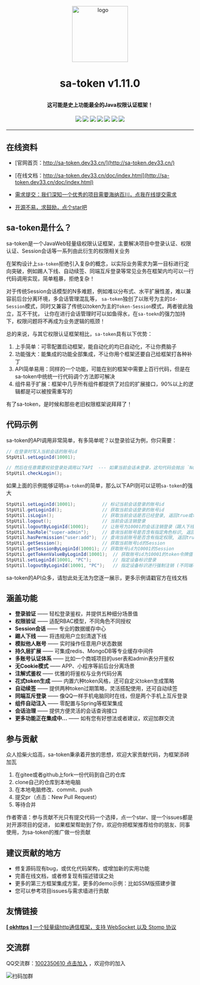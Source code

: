 <p align="center">
    <img alt="logo" src="https://gitee.com/sz6/sa-token/raw/master/sa-token-doc/doc/logo.png" width="150" height="150" style="margin-bottom: 10px;">
</p>
<h1 align="center" style="margin: 30px 0 30px; font-weight: bold;">sa-token v1.11.0</h1>
<h4 align="center">这可能是史上功能最全的Java权限认证框架！</h4>
<h4 align="center">
	<a href="https://gitee.com/sz6/sa-token/stargazers"><img src="https://gitee.com/sz6/sa-token/badge/star.svg"></a>
	<a href="https://github.com/click33/sa-token"><img src="https://img.shields.io/badge/sa--token-v1.11.0-2B9939"></a>
	<a href="https://github.com/click33/sa-token/stargazers"><img src="https://img.shields.io/github/stars/click33/sa-token"></a>
	<a href="https://github.com/click33/sa-token/watchers"><img src="https://img.shields.io/github/watchers/click33/sa-token"></a>
	<a href="https://github.com/click33/sa-token/network/members"><img src="https://img.shields.io/github/forks/click33/sa-token"></a>
	<a href="https://github.com/click33/sa-token/issues"><img src="https://img.shields.io/github/issues/click33/sa-token.svg"></a>
	<a href="https://github.com/click33/sa-token/blob/master/LICENSE"><img src="https://img.shields.io/github/license/click33/sa-token.svg"></a>
</h4>

---


## 在线资料

- [官网首页：http://sa-token.dev33.cn/](http://sa-token.dev33.cn/)

- [在线文档：http://sa-token.dev33.cn/doc/index.html](http://sa-token.dev33.cn/doc/index.html)

- [需求提交：我们深知一个优秀的项目需要海纳百川，点我在线提交需求](http://sa-app.dev33.cn/wall.html?name=sa-token)

- [开源不易，求鼓励，点个star吧](###)
 

## sa-token是什么？
sa-token是一个JavaWeb轻量级权限认证框架，主要解决项目中登录认证、权限认证、Session会话等一系列由此衍生的权限相关业务

在架构设计上`sa-token`拒绝引入复杂的概念，以实际业务需求为第一目标进行定向突破，例如踢人下线、自动续签、同端互斥登录等常见业务在框架内均可以一行代码调用实现，简单粗暴，拒绝复杂！

对于传统Session会话模型的N多难题，例如难以分布式、水平扩展性差，难以兼容前后台分离环境，多会话管理混乱等，
`sa-token`独创了以账号为主的`Id-Session`模式，同时又兼容了传统以token为主的`Token-Session`模式，两者彼此独立，互不干扰，
让你在进行会话管理时可以如鱼得水，在`sa-toekn`的强力加持下，权限问题将不再成为业务逻辑的瓶颈！

总的来说，与其它权限认证框架相比，`sa-token`具有以下优势：
1. 上手简单：可零配置启动框架，能自动化的均已自动化，不让你费脑子
2. 功能强大：能集成的功能全部集成，不让你用个框架还要自己给框架打各种补丁
3. API简单易用：同样的一个功能，可能在别的框架中需要上百行代码，但是在sa-token中统统一行代码调个方法即可解决
4. 组件易于扩展：框架中几乎所有组件都提供了对应的扩展接口，90%以上的逻辑都是可以被按需重写的

有了sa-token，是时候和那些老旧权限框架说拜拜了！


## 代码示例

sa-token的API调用非常简单，有多简单呢？以登录验证为例，你只需要：

``` java
// 在登录时写入当前会话的账号id 
StpUtil.setLoginId(10001);	

// 然后在任意需要校验登录处调用以下API  --- 如果当前会话未登录，这句代码会抛出 `NotLoginException`异常
StpUtil.checkLogin();	
```

如果上面的示例能够证明`sa-token`的简单，那么以下API则可以证明`sa-token`的强大
``` java
StpUtil.setLoginId(10001);          // 标记当前会话登录的账号id
StpUtil.getLoginId();               // 获取当前会话登录的账号id
StpUtil.isLogin();                  // 获取当前会话是否已经登录, 返回true或false
StpUtil.logout();                   // 当前会话注销登录
StpUtil.logoutByLoginId(10001);     // 让账号为10001的会话注销登录（踢人下线）
StpUtil.hasRole("super-admin");     // 查询当前账号是否含有指定角色标识, 返回true或false
StpUtil.hasPermission("user:add");  // 查询当前账号是否含有指定权限, 返回true或false
StpUtil.getSession();               // 获取当前账号id的Session 
StpUtil.getSessionByLoginId(10001); // 获取账号id为10001的Session
StpUtil.getTokenValueByLoginId(10001);  // 获取账号id为10001的token令牌值
StpUtil.setLoginId(10001, "PC");        // 指定设备标识登录
StpUtil.logoutByLoginId(10001, "PC");   // 指定设备标识进行强制注销 (不同端不受影响)
```
sa-token的API众多，请恕此处无法为您逐一展示，更多示例请戳官方在线文档


## 涵盖功能
- **登录验证** —— 轻松登录鉴权，并提供五种细分场景值
- **权限验证** —— 适配RBAC模型，不同角色不同授权
- **Session会话** —— 专业的数据缓存中心
- **踢人下线** —— 将违规用户立刻清退下线
- **模拟他人账号** —— 实时操作任意用户状态数据
- **持久层扩展** —— 可集成redis、MongoDB等专业缓存中间件
- **多账号认证体系** —— 比如一个商城项目的user表和admin表分开鉴权
- **无Cookie模式** —— APP、小程序等前后台分离场景 
- **注解式鉴权** —— 优雅的将鉴权与业务代码分离
- **花式token生成** —— 内置六种token风格，还可自定义token生成策略
- **自动续签** —— 提供两种token过期策略，灵活搭配使用，还可自动续签
- **同端互斥登录** —— 像QQ一样手机电脑同时在线，但是两个手机上互斥登录
- **组件自动注入** —— 零配置与Spring等框架集成
- **会话治理** —— 提供方便灵活的会话查询接口
- **更多功能正在集成中...** —— 如有您有好想法或者建议，欢迎加群交流


## 参与贡献
众人拾柴火焰高，sa-token秉承着开放的思想，欢迎大家贡献代码，为框架添砖加瓦

1. 在gitee或者github上fork一份代码到自己的仓库
2. clone自己的仓库到本地电脑
3. 在本地电脑修改、commit、push
4. 提交pr（点击：New Pull Request）
5. 等待合并

作者寄语：参与贡献不光只有提交代码一个选择，点一个star、提一个issues都是对开源项目的促进，
如果框架帮助到了你，欢迎你把框架推荐给你的朋友、同事使用，为sa-token的推广做一份贡献


## 建议贡献的地方
- 修复源码现有bug，或优化代码架构，或增加新的实用功能
- 完善在线文档，或者修复现有描述错误之处
- 更多的第三方框架集成方案，更多的demo示例：比如SSM版搭建步骤 
- 您可以参考项目issues与需求墙进行贡献


## 友情链接
[**[ okhttps ]** 一个轻量级http通信框架，支持 WebSocket 以及 Stomp 协议](https://gitee.com/ejlchina-zhxu/okhttps)


## 交流群
QQ交流群：[1002350610 点击加入](https://jq.qq.com/?_wv=1027&k=45H977HM) ，欢迎你的加入


![扫码加群](https://color-test.oss-cn-qingdao.aliyuncs.com/sa-token/qq-group.png ':size=150')


